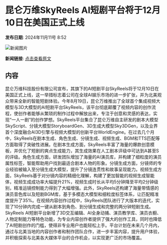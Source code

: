 # 昆仑万维SkyReels AI短剧平台将于12月10日在美国正式上线

**发布日期**: 2024年11月11号 8:52

![新闻图片](https://upload.chinaz.com/2024/1111/6386691190221448316637861.png)

**新闻链接**: [点击查看原文](https://www.aibase.com/zh/news/13118)

## 内容

昆仑万维科技股份有限公司宣布，其旗下的AI短剧平台SkyReels将于12月10日在美国正式上线，这一举措标志着公司在全球AI娱乐市场的进一步扩张，并为北美观众带来全新的智能短剧体验。今年8月19日，昆仑万维推出了全球首个集成视频大模型与3D大模型的AI短剧平台SkyReels，该平台彻底颠覆了视频内容的创作流程，使创作者能够从繁琐的制作过程中解放出来，专注于创意和灵感的表达，实现“一人一剧”的创作梦想。SkyReels平台集合了昆仑万维自主研发的剧本大模型SkyScript、分镜大模型StoryboardGen、3D生成大模型Sky3DGen，以及业界首个深度融合AI3D引擎与视频大模型的创新平台WorldEngine。在过去几个月中，SkyReels在剧本生成、角色生成、分镜生成、视频生成、BGM和TTS匹配等方面取得了突破性进展。在剧本生成方面，SkyReels丰富了海量的爆款创意模板，并优化了短剧的爽点生成能力，其生成效果在人工剧本评级中可达到A甚至S的评级。角色生成方面，研发团队增加了海量的AI演员库，并构建了细粒度的演员属性标签，智能帮助用户找到最适合剧本人物的形象。分镜生成方面，分镜师的专业经验被输入至分镜生成大模型，提升了分镜连贯性和故事呈现能力。视频生成方面，SkyReels基于对分镜内容的精细化理解，构建了更加智能的视频生成智能体，视频生成成功率大幅提升21%，视频生成时长从平均5分钟降至平均2分钟级别，精准运镜控制能力得到了大幅增强。此外，SkyReels还构建了海量带情感的演员音色库以及短剧BGM库，基于多模态大模型和细粒度标签体系，让匹配精准度提升了35%。在视频内容创作过程中，SkyReels团队进行了大版本的迭代，实现了10分钟内完成一键从剧本到角色、到分镜生成和完整的两分钟短剧生成。SkyReels AI短剧平台新增了3D交互编辑、AI全身动捕、演员教学库、演员衣橱、人物定制能力等特色功能，为专业内容创作者提供了强大的创作工具，同时也降低了AI短剧创作的门槛，使得非专业用户也能轻松上手。平台计划在未来几个月内，通过与北美当地的内容创作者和制作团队合作，进一步丰富内容，提升用户体验，并积极探索与北美各大媒体平台的合作机会，以实现更广泛的市场覆盖。
